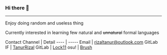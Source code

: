 ### Hi there 👋
---
Enjoy doing random and useless thing

Currently interested in learning few natural and ~~unnatural~~ formal languages

Contact
Channel   | Detail
----      | -----
Email     | rizaltanur@outlook.com 
GitLab IF | [TanurRizal](https://gitlab.informatika.org/TanurRizal) 
GitLab    | [Lock11](https://gitlab.com/Lock11) 
osu!      | [Brush](https://osu.ppy.sh/u/brush)

